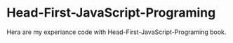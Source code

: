 # Head-First-JavaScript-Programing
Hera are my experiance code with Head-First-JavaScript-Programing book.
